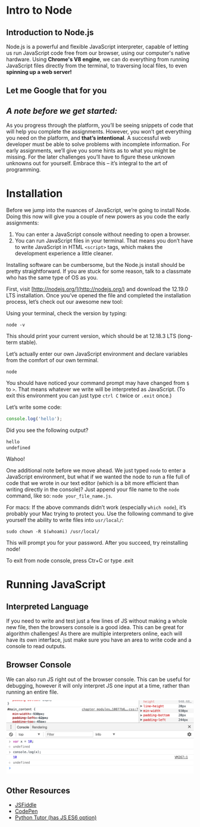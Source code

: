 # Intro to Node
## Introduction to Node.js
Node.js is a powerful and flexible JavaScript interpreter, capable of letting us run JavaScript code free from our browser, using our computer's native hardware. Using __Chrome's V8 engine__, we can do everything from running JavaScript files directly from the terminal, to traversing local files, to even __spinning up a web server!__

## Let me Google that for you
## *A note before we get started:*
As you progress through the platform, you’ll be seeing snippets of code that will help you complete the assignments. However, you won’t get everything you need on the platform, and __that’s intentional__. A successful web developer must be able to solve problems with incomplete information. For early assignments, we’ll give you some hints as to what you might be missing. For the later challenges you’ll have to figure these unknown unknowns out for yourself. Embrace this – it’s integral to the art of programming.

# Installation
Before we jump into the nuances of JavaScript, we’re going to install Node. Doing this now will give you a couple of new powers as you code the early assignments:
1.  You can enter a JavaScript console without needing to open a browser.
2.  You can run JavaScript files in your terminal. That means you don’t have to write JavaScript in HTML `<script>` tags, which makes the development experience a little cleaner.

Installing software can be cumbersome, but the Node.js install should be pretty straightforward. If you are stuck for some reason, talk to a classmate who has the same type of OS as you.

First, visit [http://nodejs.org/](http://nodejs.org/) and download the 12.19.0 LTS installation. Once you’ve opened the file and completed the installation process, let’s check out our awesome new tool:

Using your terminal, check the version by typing:

```
node -v
```

This should print your current version, which should be at 12.18.3 LTS (long-term stable).

Let’s actually enter our own JavaScript environment and declare variables from the comfort of our own terminal.
```
node
```
You should have noticed your command prompt may have changed from `$` to `>`. That means whatever we write will be interpreted as JavaScript. (To exit this environment you can just type `ctrl C` twice or `.exit` once.)

Let’s write some code:
```js
console.log('hello');
```
Did you see the following output?
```
hello
undefined
```
Wahoo!

One additional note before we move ahead. We just typed `node` to enter a JavaScript environment, but what if we wanted the node to run a file full of code that we wrote in our text editor (which is a bit more efficient than writing directly in the console)? Just append your file name to the `node` command, like so: `node your_file_name.js`.

For macs: If the above commands didn’t work (especially `which node`), it’s probably your Mac trying to protect you. Use the following command to give yourself the ability to write files into `usr/local/`:

```
sudo chown -R $(whoami) /usr/local/
```
This will prompt you for your password. After you succeed, try reinstalling node!

To exit from node console, press Ctr+C or type .exit 

# Running JavaScript
## Interpreted Language
If you need to write and test just a few lines of JS without making a whole new file, then the browsers console is a good idea. This can be great for algorithm challenges! As there are multiple interpreters online, each will have its own interface, just make sure you have an area to write code and a console to read outputs.
## Browser Console
We can also run JS right out of the browser console. This can be useful for debugging, however it will only interpret JS one input at a time, rather than running an entire file.

<img src="../000_Captions/browser_console.png">

## Other Resources
*   [JSFiddle](https://jsfiddle.net/)
*   [CodePen](http://codepen.io/)
*   [Python Tutor (has JS ES6 option)](http://pythontutor.com/visualize.html#mode=edit)
